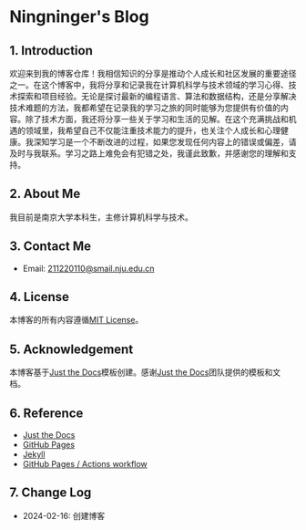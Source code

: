 # Ningninger's Blog

## 1. Introduction
欢迎来到我的博客仓库！我相信知识的分享是推动个人成长和社区发展的重要途径之一。在这个博客中，我将分享和记录我在计算机科学与技术领域的学习心得、技术探索和项目经验。无论是探讨最新的编程语言、算法和数据结构，还是分享解决技术难题的方法，我都希望在记录我的学习之旅的同时能够为您提供有价值的内容。除了技术方面，我还将分享一些关于学习和生活的见解。在这个充满挑战和机遇的领域里，我希望自己不仅能注重技术能力的提升，也关注个人成长和心理健康。我深知学习是一个不断改进的过程，如果您发现任何内容上的错误或偏差，请及时与我联系。学习之路上难免会有犯错之处，我谨此致歉，并感谢您的理解和支持。

## 2. About Me
我目前是南京大学本科生，主修计算机科学与技术。

## 3. Contact Me
- Email: 211220110@smail.nju.edu.cn

## 4. License
本博客的所有内容遵循[MIT License](https://opensource.org/licenses/MIT)。

## 5. Acknowledgement
本博客基于[Just the Docs](https://just-the-docs.github.io/just-the-docs/)模板创建。感谢[Just the Docs](https://just-the-docs.github.io/just-the-docs/)团队提供的模板和文档。

## 6. Reference
- [Just the Docs](https://just-the-docs.github.io/just-the-docs/)
- [GitHub Pages](https://docs.github.com/en/pages)
- [Jekyll](https://jekyllrb.com)
- [GitHub Pages / Actions workflow](https://github.blog/changelog/2022-07-27-github-pages-custom-github-actions-workflows-beta/)

## 7. Change Log
- 2024-02-16: 创建博客
 


 
    









